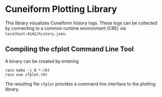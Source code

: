 # Cuneiform Plotting Library

This library visualizes Cuneiform history logs. These logs can be collected by connecting to a common runtime environment (CRE) via `localhost:4142/history.json`.

## Compiling the cfplot Command Line Tool

A binary can be created by entering

    raco make -j 8 *.rkt
    raco exe cfplot.rkt

The resulting file `cfplot` provides a command line interface to the plotting library. 